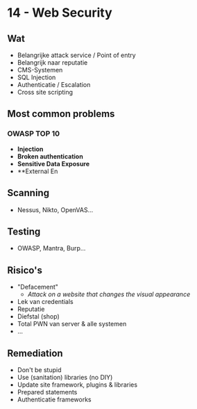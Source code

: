 # 14 - Web Security
## Wat
- Belangrijke attack service / Point of entry
- Belangrijk naar reputatie
- CMS-Systemen
- SQL Injection
- Authenticatie / Escalation
- Cross site scripting

## Most common problems
### OWASP TOP 10
- **Injection**
- **Broken authentication**
- **Sensitive Data Exposure**
- **External En

## Scanning
- Nessus, Nikto, OpenVAS...

## Testing
- OWASP, Mantra, Burp...

## Risico's
- "Defacement"
  - *Attack on a website that changes the visual appearance*
- Lek van credentials
- Reputatie
- Diefstal (shop)
- Total PWN van server & alle systemen
- ...

## Remediation
- Don't be stupid
- Use (sanitation) libraries (no DIY)
- Update site framework, plugins & libraries
- Prepared statements
- Authenticatie frameworks
<!--stackedit_data:
eyJoaXN0b3J5IjpbLTExNTgwNTM4OTQsLTIxMzAyMjY0MTYsLT
E0OTU3MTQ5NjddfQ==
-->